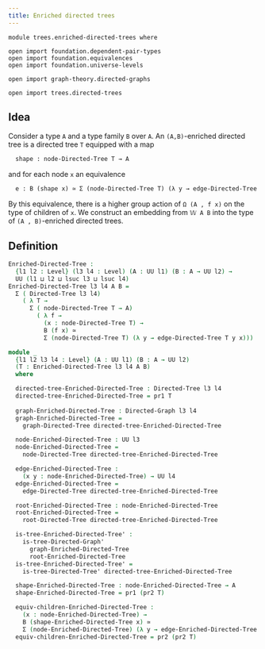 ```yaml
---
title: Enriched directed trees
---
```


```
module trees.enriched-directed-trees where

open import foundation.dependent-pair-types
open import foundation.equivalences
open import foundation.universe-levels

open import graph-theory.directed-graphs

open import trees.directed-trees
```

## Idea

Consider a type `A` and a type family `B` over `A`. An `(A,B)`-enriched directed tree is a directed tree `T` equipped with a map

```md
  shape : node-Directed-Tree T → A
```

and for each node `x` an equivalence

```md
  e : B (shape x) ≃ Σ (node-Directed-Tree T) (λ y → edge-Directed-Tree T y x)
```

By this equivalence, there is a higher group action of `Ω (A , f x)` on the type of children of `x`. We construct an embedding from `𝕎 A B` into the type of `(A , B)`-enriched directed trees.

## Definition

```agda
Enriched-Directed-Tree :
  {l1 l2 : Level} (l3 l4 : Level) (A : UU l1) (B : A → UU l2) →
  UU (l1 ⊔ l2 ⊔ lsuc l3 ⊔ lsuc l4)
Enriched-Directed-Tree l3 l4 A B =
  Σ ( Directed-Tree l3 l4)
    ( λ T →
      Σ ( node-Directed-Tree T → A)
        ( λ f →
          (x : node-Directed-Tree T) →
          B (f x) ≃
          Σ (node-Directed-Tree T) (λ y → edge-Directed-Tree T y x)))

module _
  {l1 l2 l3 l4 : Level} (A : UU l1) (B : A → UU l2)
  (T : Enriched-Directed-Tree l3 l4 A B)
  where

  directed-tree-Enriched-Directed-Tree : Directed-Tree l3 l4
  directed-tree-Enriched-Directed-Tree = pr1 T
                                             
  graph-Enriched-Directed-Tree : Directed-Graph l3 l4
  graph-Enriched-Directed-Tree =
    graph-Directed-Tree directed-tree-Enriched-Directed-Tree

  node-Enriched-Directed-Tree : UU l3
  node-Enriched-Directed-Tree =
    node-Directed-Tree directed-tree-Enriched-Directed-Tree

  edge-Enriched-Directed-Tree :
    (x y : node-Enriched-Directed-Tree) → UU l4
  edge-Enriched-Directed-Tree =
    edge-Directed-Tree directed-tree-Enriched-Directed-Tree

  root-Enriched-Directed-Tree : node-Enriched-Directed-Tree
  root-Enriched-Directed-Tree =
    root-Directed-Tree directed-tree-Enriched-Directed-Tree

  is-tree-Enriched-Directed-Tree' :
    is-tree-Directed-Graph'
      graph-Enriched-Directed-Tree
      root-Enriched-Directed-Tree
  is-tree-Enriched-Directed-Tree' =
    is-tree-Directed-Tree' directed-tree-Enriched-Directed-Tree

  shape-Enriched-Directed-Tree : node-Enriched-Directed-Tree → A
  shape-Enriched-Directed-Tree = pr1 (pr2 T)

  equiv-children-Enriched-Directed-Tree :
    (x : node-Enriched-Directed-Tree) →
    B (shape-Enriched-Directed-Tree x) ≃
    Σ (node-Enriched-Directed-Tree) (λ y → edge-Enriched-Directed-Tree y x)
  equiv-children-Enriched-Directed-Tree = pr2 (pr2 T)
```
